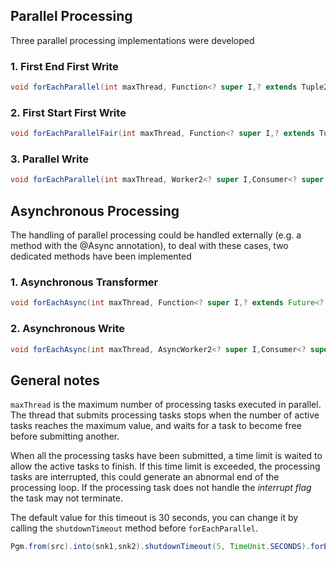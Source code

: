 ## Parallel Processing

Three parallel processing implementations were developed

### 1. First End First Write

~~~java
void forEachParallel(int maxThread, Function<? super I,? extends Tuple2<? extends O1,? extends O2>> transformer)
~~~

### 2. First Start First Write

~~~java
void forEachParallelFair(int maxThread, Function<? super I,? extends Tuple2<? extends O1,? extends O2>> transformer)
~~~

### 3. Parallel Write

~~~java
void forEachParallel(int maxThread, Worker2<? super I,Consumer<? super O1>,Consumer<? super O2>> worker)
~~~

## Asynchronous Processing

The handling of parallel processing could be handled externally (e.g. a method with the @Async annotation), to deal with
these cases, two dedicated methods have been implemented

### 1. Asynchronous Transformer

~~~java
void forEachAsync(int maxThread, Function<? super I,? extends Future<? extends Tuple2<? extends O1,? extends O2>>> asyncTransformer)
~~~

### 2. Asynchronous Write

~~~java
void forEachAsync(int maxThread, AsyncWorker2<? super I,Consumer<? super O1>,Consumer<? super O2>> asyncWorker)
~~~

## General notes

`maxThread` is the maximum number of processing tasks executed in parallel.
The thread that submits processing tasks stops when the number of active tasks reaches the maximum value, and waits for
a task to become free before submitting another.

When all the processing tasks have been submitted, a time limit is waited to allow the active tasks to finish.
If this time limit is exceeded, the processing tasks are interrupted, this could generate an abnormal end of the
processing loop. If the processing task does not handle the *interrupt flag* the task may not terminate.

The default value for this timeout is 30 seconds, you can change it by calling the `shutdownTimeout` method
before `forEachParallel`.

~~~java
Pgm.from(src).into(snk1,snk2).shutdownTimeout(5, TimeUnit.SECONDS).forEachParallel(maxThread, ...);
~~~